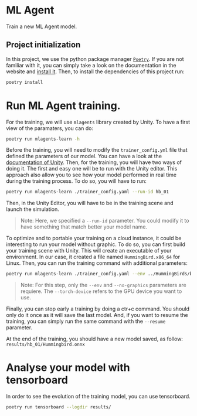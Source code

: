 # ML Agent

Train a new ML Agent model.

## Project initialization

In this project, we use the python package manager [`Poetry`](https://python-poetry.org/). If you are not familiar with it, you can simply take a look on the documentation in the website and [install it](https://python-poetry.org/docs/#installing-with-the-official-installer). Then, to install the dependencies of this project run:

```bash
poetry install
```

# Run ML Agent training.

For the training, we will use `mlagents` library created by Unity. To have a first view of the paramaters, you can do:
```bash
poetry run mlagents-learn -h
```

Before the training, you will need to modify the `trainer_config.yml` file that defined the parameters of our model. You can have a look at the [documentation of Unity](https://github.com/Unity-Technologies/ml-agents/blob/develop/docs/Training-ML-Agents.md). Then, for the training, you will have two ways of doing it. The first and easy one will be to run with the Unity editor. This approach also allow you to see how your model performed in real time during the training process. To do so, you will have to run:

```bash
poetry run mlagents-learn ./trainer_config.yaml --run-id hb_01
```

Then, in the Unity Editor, you will have to be in the training scene and launch the simulation.

> Note: Here, we specified a `--run-id` parameter. You could modify it to have something that match better your model name.

To optimize and to portable your training on a cloud instance, it could be interesting to run your model without graphic. To do so, you can first build your training scene with Unity. This will create an executable of your environment. In our case, it created a file named `HummingBird.x86_64` for Linux. Then, you can run the training command with additional parameters:

```bash
poetry run mlagents-learn ./trainer_config.yaml --env ../HummingBirds/bin/HummingBird.x86_64 --run-id hb_02 --no-graphics --torch-device cuda:0
```

> Note: For this step, only the `--env` and `--no-graphics` parameters are requiere. The `--torch-device` refers to the GPU device you want to use.

Finally, you can stop early a training by doing a ctr+c command. You should only do it once as it will save the last model. And, if you want to resume the training, you can simply run the same command with the `--resume` parameter.

At the end of the training, you should have a new model saved, as follow: `results/hb_01/Hummingbird.onnx`

# Analyse your model with tensorboard

In order to see the evolution of the training model, you can use tensorboard. 

```bash
poetry run tensorboard --logdir results/
```
